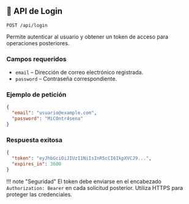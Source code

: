 ## 📡 API de Login

`POST /api/login`

Permite autenticar al usuario y obtener un token de acceso para operaciones posteriores.

### Campos requeridos

- `email` – Dirección de correo electrónico registrada.
- `password` – Contraseña correspondiente.

### Ejemplo de petición
```json
{
  "email": "usuario@example.com",
  "password": "MiC0ntr4sena"
}
```

### Respuesta exitosa
```json
{
  "token": "eyJhbGciOiJIUzI1NiIsInR5cCI6IkpXVCJ9...",
  "expires_in": 3600
}
```

!!! note "Seguridad"
    El token debe enviarse en el encabezado `Authorization: Bearer` en cada solicitud posterior. Utiliza HTTPS para proteger las credenciales.

